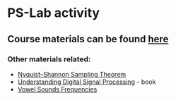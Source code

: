 # PS-Lab activity
## Course materials can be found [here](https://cs.unibuc.ro/~crusu/ps/index.html)

### Other materials related:
- [Nyquist–Shannon Sampling Theorem](https://epe.utcluj.ro/SCTR/Indicatii/Teorema_lui_Nyquist_Shannon.pdf)
- [Understanding Digital Signal Processing](https://www.iro.umontreal.ca/~mignotte/IFT3205/Documents/UnderstandingDigitalSignalProcessing.pdf) - book
- [Vowel Sounds Frequencies](http://hyperphysics.phy-astr.gsu.edu/hbase/Music/vowel.html)
